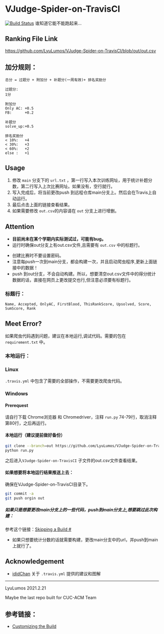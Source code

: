 # VJudge-Spider-on-TravisCI
[![Build Status](https://app.travis-ci.com/LyuLumos/VJudge-Spider-on-TravisCI.svg?branch=main)](https://app.travis-ci.com/LyuLumos/VJudge-Spider-on-TravisCI)
谁知道它能不能跑起来...

## Ranking File Link

https://github.com/LyuLumos/VJudge-Spider-on-TravisCI/blob/out/out.csv

## 加分规则：
    总分 = 过题分 + 附加分 + 补题分(一周有效)+ 排名奖励分

    过题分:
    1分

    附加分
    Only AC: +0.5
    FB:      +0.2   

    补题分
    solve_up:+0.5

    排名奖励分
    < 10%:   +4
    < 30%:   +3
    < 60%:   +2
    else :   +1
 
## Usage

1. 修改 `main` 分支下的 `url.txt` ，第一行写入本次训练网址，用于统计补题分数，第二行写入上次比赛网址。如果没有，空行就行。
2. 写入完成后，将当前更改push 到远程仓库main分支上。然后会在Travis上自动运行。
3. 最后点击上面的链接查看结果。
4. 如果需要修改 `out.csv`的内容请在 `out` 分支上进行增删。

## Attention

- **目前尚未在某个学期内实际测试过，可能有bug。**
- 运行时确保out分支上有out.csv文件,且需要有 `out.csv` 中的标题行。
* 创建比赛时不要设置密码。
* 注意每push一次到main分支，都会构建一次，并且启动爬虫程序,更新上面链接中的数据！
* push 到out分支，不会自动构建。所以，想要清空out.csv文件中的得分统计数据的话，直接在网页上更改提交也行,但注意必须要有标题行。
### 标题行：
```
Name, Accepted, OnlyAC, FirstBlood, ThisRankScore, Upsolved, Score, SumScore, Rank
```

## Meet Error?

如果爬虫代码遇到问题，建议在本地运行,调试代码。需要的包在 `requirement.txt` 中。
### 本地运行：
### Linux

`.travis.yml` 中包含了需要的全部操作，不需要更改爬虫代码。

### Windows

#### Prerequest
请自行下载 Chrome浏览器 和 Chromedriver，注释 `run.py` 74-79行，取消注释第80行，之后再运行。

#### 本地运行（建议提前做好备份）
```bash
git clone --branch=out https://github.com/LyuLumos/VJudge-Spider-on-TravisCI.git
python run.py
```
之后进入`VJudge-Spider-on-TravisCI` 子文件的out.csv文件查看结果。
#### 如果想要将本地运行结果推送上去：
确保在VJudge-Spider-on-TravisCI目录下。
```bash
git commit -a
git push orgin out
```
##### 如果只是想要更改main分支上的一些代码，push到main分支上,想要跳过此次构建：
参考这个链接：[Skipping a Build #](https://docs.travis-ci.com/user/customizing-the-build/#skipping-a-build)

* 如果只想要统计分数的话就需要构建，更改main分支中的url，并push到main上就行了。
##### 
## Acknowledgement

- [ididChan](https://github.com/ididChan) 关于 `.travis.yml` 提供的建议和图解

---

LyuLumos 2021.2.21

Maybe the last repo built for CUC-ACM Team
## 参考链接：
* [Customizing the Build](https://docs.travis-ci.com/user/customizing-the-build/#skipping-a-build)
